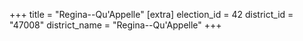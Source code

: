 +++
title = "Regina--Qu'Appelle"
[extra]
election_id = 42
district_id = "47008"
district_name = "Regina--Qu'Appelle"
+++
